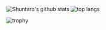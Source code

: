 ![Shuntaro's github stats](https://github-readme-stats.vercel.app/api?username=shun-shobon&count_private=true&show_icons=true)
![top langs](https://github-readme-stats.vercel.app/api/top-langs/?username=shun-shobon&count-private=true)

![trophy](https://github-profile-trophy.vercel.app/?username=shun-shobon)
